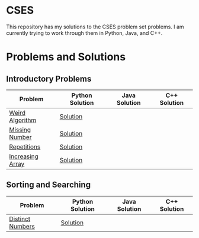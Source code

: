 # CSES 

This repository has my solutions to the CSES problem set problems. I am currently trying to work through them in Python, Java, and C++.

# Problems and Solutions

## Introductory Problems
| Problem | Python Solution | Java Solution | C++ Solution                                                               
|-|-|-|-|
| [Weird Algorithm](https://cses.fi/problemset/task/1068/) | [Solution](https://github.com/Nathan-Kimm/CSES/blob/master/Introductory-Problems/WeirdAlgorithm/solution.py)| | |
| [Missing Number](https://cses.fi/problemset/task/1083/) | [Solution](https://github.com/Nathan-Kimm/CSES/blob/master/Introductory-Problems/MissingNumber/solution.py) | | |
| [Repetitions](https://cses.fi/problemset/task/1069) | [Solution](https://github.com/Nathan-Kimm/CSES/blob/master/Introductory-Problems/Repetitions/solution.py) | | |
| [Increasing Array](https://cses.fi/problemset/task/1094) | [Solution](https://github.com/Nathan-Kimm/CSES/blob/master/Introductory-Problems/IncreasingArray/solution.py)|| |

## Sorting and Searching
| Problem | Python Solution | Java Solution | C++ Solution
|-|-|-|-|
| [Distinct Numbers](https://cses.fi/problemset/task/1621) | [Solution](https://github.com/Nathan-Kimm/CSES/blob/master/Sorting-and-Searching/DistinctNumbers/solution.py) | |